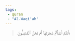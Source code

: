 ```yaml
---
tags: 
 - quran 
 - "Al-Waqi'ah"
---
```


> ءَأَنتُمۡ أَنشَأۡتُمۡ شَجَرَتَهَآ أَمۡ نَحۡنُ ٱلۡمُنشِـُٔونَ
